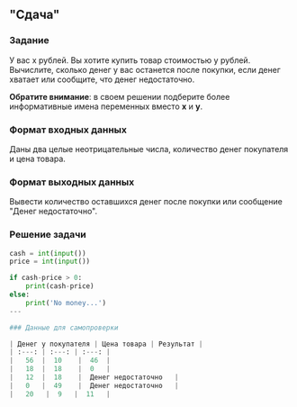 ## "Сдача"

### Задание

У вас x рублей. Вы хотите купить товар стоимостью y рублей. \
Вычислите, сколько денег у вас останется после покупки, если денег хватает или сообщите, что денег недостаточно.

**Обратите внимание**: в своем решении подберите более информативные имена переменных вместо **x** и **y**. 

### Формат входных данных

Даны два целые неотрицательные числа, количество денег покупателя и цена товара.

### Формат выходных данных

Вывести количество оставшихся денег после покупки или сообщение "Денег недостаточно".

### Решение задачи

```python
cash = int(input())
price = int(input())

if cash-price > 0:
    print(cash-price)
else:
    print('No money...')
---

### Данные для самопроверки

| Денег у покупателя | Цена товара | Результат |
| :---: | :---: | :---: |
|   56  |  10    |  46  |
|   18  |  18    |  0   |
|   12  |  18    |  Денег недостаточно   |
|   0   |  49    |  Денег недостаточно   |
|   20   |  9   |  11   |

